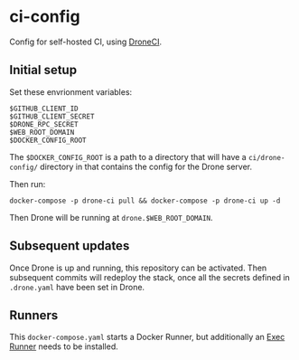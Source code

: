 # ci-config
Config for self-hosted CI, using [DroneCI](https://docs.drone.io).

## Initial setup

Set these envrionment variables:
```
$GITHUB_CLIENT_ID
$GITHUB_CLIENT_SECRET
$DRONE_RPC_SECRET
$WEB_ROOT_DOMAIN
$DOCKER_CONFIG_ROOT
```

The `$DOCKER_CONFIG_ROOT` is a path to a directory that will have a `ci/drone-config/` directory in that contains 
the config for the Drone server.

Then run:
```
docker-compose -p drone-ci pull && docker-compose -p drone-ci up -d
```

Then Drone will be running at `drone.$WEB_ROOT_DOMAIN`.

## Subsequent updates

Once Drone is up and running, this repository can be activated. Then subsequent commits will redeploy the stack, 
once all the secrets defined in `.drone.yaml` have been set in Drone.

## Runners

This `docker-compose.yaml` starts a Docker Runner, but additionally an [Exec Runner](https://docs.drone.io/runner/exec/overview/) needs to be installed.